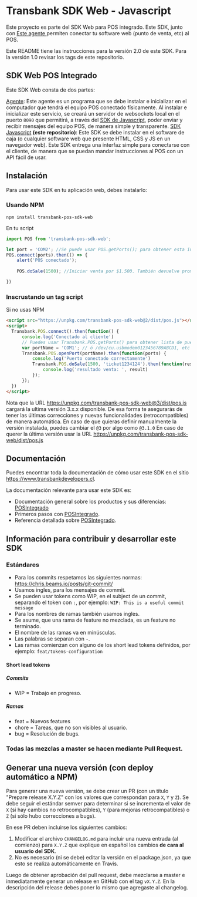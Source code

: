 # Transbank SDK Web - Javascript
Este proyecto es parte del SDK Web para POS integrado.
Este SDK, junto con [Este agente ](https://github.com/TransbankDevelopers/transbank-pos-sdk-web-agent) permiten conectar tu software web (punto de venta, etc) al POS.

Este README tiene las instrucciones para la versión 2.0 de este SDK. Para la versión 1.0 revisar los tags de este repositorio. 

## SDK Web POS Integrado
Este SDK Web consta de dos partes: 

[Agente](https://github.com/TransbankDevelopers/transbank-pos-sdk-web-agent): Este agente es un programa que se debe instalar e inicializar en el computador que tendrá el equipo POS conectado físicamente. Al instalar e inicializar este servicio, se creará un servidor de websockets local en el puerto `8090` que permitirá, a través del [SDK de Javascript](https://github.com/TransbankDevelopers/transbank-pos-sdk-web-js), poder enviar y recibir mensajes del equipo POS, de manera simple y transparente. 
[SDK Javascript](https://github.com/TransbankDevelopers/transbank-pos-sdk-web-js) **(este repositorio)**: Este SDK se debe instalar en el software de caja (o cualquier software web que presente HTML, CSS y JS en un navegador web). Este SDK entrega una interfaz simple para conectarse con el cliente, de manera que se puedan mandar instrucciones al POS con un API fácil de usar. 


## Instalación
Para usar este SDK en tu aplicación web, debes instalarlo:
 
### Usando NPM
```
npm install transbank-pos-sdk-web
```

En tu script
```javascript
import POS from 'transbank-pos-sdk-web';

let port = 'COM2'; //Se puede usar POS.getPorts(); para obtener esta info.
POS.connect(ports).then(() => {
    alert('POS conectado');
    
    POS.doSale(1500); //Iniciar venta por $1.500. También devuelve promesa

})
```

### Inscrustando un tag script
Si no usas NPM
```html
<script src="https://unpkg.com/transbank-pos-sdk-web@2/dist/pos.js"></script>
<script>
  Transbank.POS.connect().then(function() {
      console.log('Conectado al cliente')
      // Puedes usar Transbank.POS.getPorts() para obtener lista de puertos activos en el computador
      var portName = 'COM1'; // ó /dev/cu.usbmodem0123456789ABCD1, etc
      Transbank.POS.openPort(portName).then(function(ports) {
          console.log('Puerto conectado correctamente')
          Transbank.POS.doSale(1500, 'ticket1234124').then(function(result) {
              console.log('resultado venta: ', result)
          });
      });
  })
</script>
```
Nota que la URL https://unpkg.com/transbank-pos-sdk-web@3/dist/pos.js cargará la ultima versión 3.x.x disponible. De esa forma te asegurarás de tener las últimas correcciones y nuevas funcionalidades (retrocompatibles) de manera automática.
En caso de que quieras definir manualmente la versión instalada, puedes cambiar el `@3` por algo como `@3.1.0`
En caso de querer la última versión usar la URL https://unpkg.com/transbank-pos-sdk-web/dist/pos.js



## Documentación 

Puedes encontrar toda la documentación de cómo usar este SDK en el sitio https://www.transbankdevelopers.cl.

La documentación relevante para usar este SDK es:

- Documentación general sobre los productos y sus diferencias:
  [POSIntegrado](https://www.transbankdevelopers.cl/producto/posintegrado)
- Primeros pasos con [POSIntegrado](https://www.transbankdevelopers.cl/documentacion/posintegrado).
- Referencia detallada sobre [POSIntegrado](https://www.transbankdevelopers.cl/referencia/posintegrado).


## Información para contribuir y desarrollar este SDK

### Estándares

- Para los commits respetamos las siguientes normas: https://chris.beams.io/posts/git-commit/
- Usamos ingles, para los mensajes de commit.
- Se pueden usar tokens como WIP, en el subject de un commit, separando el token con `:`, por ejemplo:
`WIP: This is a useful commit message`
- Para los nombres de ramas también usamos ingles.
- Se asume, que una rama de feature no mezclada, es un feature no terminado.
- El nombre de las ramas va en minúsculas.
- Las palabras se separan con `-`.
- Las ramas comienzan con alguno de los short lead tokens definidos, por ejemplo: `feat/tokens-configuration`

#### Short lead tokens
##### Commits
- WIP = Trabajo en progreso.
##### Ramas
- feat = Nuevos features
- chore = Tareas, que no son visibles al usuario.
- bug = Resolución de bugs.

### Todas las mezclas a master se hacen mediante Pull Request.

## Generar una nueva versión (con deploy automático a NPM)

Para generar una nueva versión, se debe crear un PR (con un título "Prepare release X.Y.Z" con los valores que correspondan para `X`, `Y` y `Z`). Se debe seguir el estándar semver para determinar si se incrementa el valor de `X` (si hay cambios no retrocompatibles), `Y` (para mejoras retrocompatibles) o `Z` (si sólo hubo correcciones a bugs).

En ese PR deben incluirse los siguientes cambios:

1. Modificar el archivo `CHANGELOG.md` para incluir una nueva entrada (al comienzo) para `X.Y.Z` que explique en español los cambios **de cara al usuario del SDK**.
2. No es necesario (ni se debe) editar la versión en el package.json, ya que esto se realiza automáticamente en Travis. 

Luego de obtener aprobación del pull request, debe mezclarse a master e inmediatamente generar un release en GitHub con el tag `vX.Y.Z`. En la descripción del release debes poner lo mismo que agregaste al changelog.



